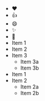 * :heart: 
* :+1: 
* :smile:
* :sparkles:
* :tada:
*  Item 1
*  Item 2
*  Item 3
   *  Item 3a
   *  Item 3b
* Item 1
* Item 2
  * Item 2a
  * Item 2b
